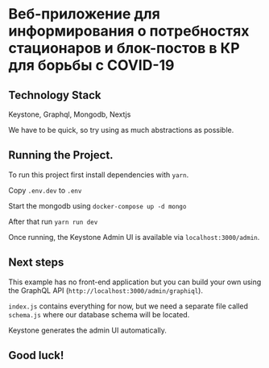 # Веб-приложение для информирования о потребностях стационаров и блок-постов в КР для борьбы с COVID-19

## Technology Stack

Keystone, Graphql, Mongodb, Nextjs

We have to be quick, so try using as much abstractions as possible.

## Running the Project.

To run this project first install dependencies with `yarn`.

Copy `.env.dev` to `.env`

Start the mongodb using `docker-compose up -d mongo`

After that run `yarn run dev`

Once running, the Keystone Admin UI is available via `localhost:3000/admin`.

## Next steps

This example has no front-end application but you can build your own using the GraphQL API (`http://localhost:3000/admin/graphiql`).

`index.js` contains everything for now, but we need a separate file called `schema.js` where our database schema will be located.

Keystone generates the admin UI automatically.

## Good luck!

